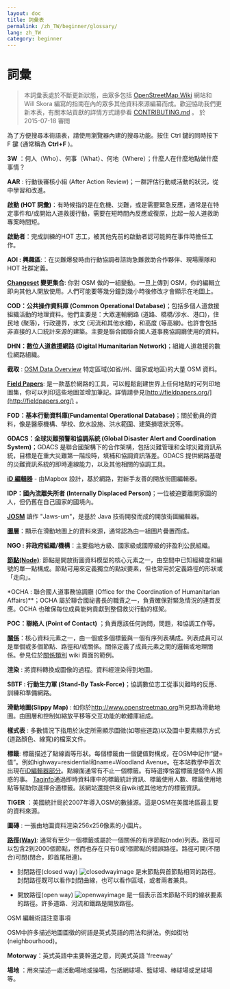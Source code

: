 ```yaml
---
layout: doc
title: 詞彙表 
permalink: /zh_TW/beginner/glossary/
lang: zh_TW
category: beginner
---
```


詞彙 
============

> 本詞彙表處於不斷更新狀態，由眾多包括 [OpenStreetMap Wiki](http://wiki.openstreetmap.org/wiki/Main_Page) 網站和 Will Skora 編寫的指南在內的眾多其他資料來源編纂而成。歡迎協助我們更新本表，有關本站貢獻的詳情方式請參看 [CONTRIBUTING.md](https://github.com/hotosm/learnosm/blob/gh-pages/CONTRIBUTING.md) 。 
> 於 2015-07-18 審閲  

為了方便搜尋本術語表，請使用瀏覽器內建的搜尋功能。按住 Ctrl 鍵的同時按下 F 鍵 (通常稱為 **Ctrl+F** )。  

**3W** ：何人（Who）、何事（What）、何地（Where）；什麼人在什麼地點做什麼事情？  

**AAR** : 行動後審核小組 (After Action Review)；一群評估行動或活動的狀況，從中學習和改進。

**啟動 (HOT 詞彙)**：有時候指的是在危機、災難，或是需要緊急反應，通常是在特定事件和/或開始人道救援行動，需要在短時間內反應或復原，比起一般人道救助專案時間短。

**啟動者**：完成訓練的HOT 志工，被其他先前的啟動者認可能夠在事件時擔任工作。 

**AOI : 興趣區**:：在災難爆發時由行動協調者諮詢急難救助合作夥伴、現場團隊和 HOT 社群定義。


**[Changeset](http://wiki.openstreetmap.org/wiki/Changeset) 變更集合**: 你對 OSM 做的一組變動。一旦上傳到 OSM，你的編輯立即向其他人開放使用。人們可能要等幾分鐘到幾小時後修改才會顯示在地圖上。

**COD：公共操作資料庫 (Common Operational Database)**；包括多個人道救援組織活動的地理資料。他們主要是：大眾運輸網路 (道路、橋橋/涉水、港口)，住民地 (聚落)，行政邊界，水文 (河流和其他水體)，和高度 (等高線)。也許會包括非直接的人口統計來源的建築。主要是聯合國聯合國人道事務協調廳使用的資料。

**DHN：數位人道救援網路 (Digital Humanitarian Network)**；組織人道救援的數位網路組織。

**截取** : [OSM Data Overview](/en/osm-data/data-overview/) 特定區域(如省/州、國家或地區)的大量 OSM 資料。

**[Field Papers](/zh_TW/mobile-mapping/field-papers/)**: 是一款基於網路的工具，可以輕鬆創建世界上任何地點的可列印地圖集，你可以列印這些地圖並增加筆記。詳情請參見[http://fieldpapers.org/](http://fieldpapers.org/) 。 

**FOD：基本行動資料庫(Fundamental Operational Database)**；關於動員的資料，像是醫療機構、學校、飲水設施、洪水範圍、建築損壞狀況等。

**GDACS：全球災難預警和協調系統 (Global Disaster Alert and Coordination System)**；GDACS 是聯合國架構下的合作架構，包括災難管理和全球災難資訊系統，目標是在重大災難第一階段時，填補和協調資訊落差。GDACS 提供網路基礎的災難資訊系統的即時連線能力，以及其他相關的協調工具。

**[iD 編輯器](/zh_TW/beginner/id-editor/)** - 由Mapbox 設計，基於網路，對新手友善的開放街圖編輯器。 

**IDP：國內流離失所者 (Internally Displaced Person)**；一位被迫要離開家園的人，但仍舊在自己國家的國境內。

**[JOSM](https://josm.openstreetmap.de/)** 讀作 "Jaws-um"，是基於 Java 技術開發而成的開放街圖編輯器。 

**[圖層](http://wiki.openstreetmap.org/wiki/Layer)**：顯示在滑動地圖上的資料來源，通常認為由一組圖片疊置而成。

**NGO : 非政府組織/機構**：主要指地方級、國家級或國際級的非盈利公民組織。  

**[節點(Node)](http://wiki.openstreetmap.org/wiki/Node)**: 節點是開放街圖資料模型的核心元素之一，由空間中已知經緯度和編號的單一點構成。節點可用來定義獨立的點狀要素，但也常用於定義路徑的形狀或「走向」。

*OCHA : 聯合國人道事務協調廳 (Office for the Coordination of Humanitarian Affairs)**；OCHA 屬於聯合國祕書長的職責之一，負責確保對緊急情況的連貫反應。OCHA 也確保每位成員能夠貢獻到整個救災行動的框架。

**POC：聯絡人 (Point of Contact)** ；負責應該任何詢問，問題，和協調工作等。

**[關係](http://wiki.openstreetmap.org/wiki/Relation)**：核心資料元素之一，由一個或多個標籤與一個有序列表構成。列表成員可以是單個或多個節點、路徑和/或關係。關係定義了成員元素之間的邏輯或地理關係。參見位於[關係類別](http://wiki.openstreetmap.org/wiki/Types_of_relation) wiki 頁面的範例。 

**渲染** : 將資料轉換成圖像的過程。資料經渲染得到地圖。

**SBTF : 行動生力軍 (Stand-By Task-Force)**；協調數位志工從事災難時的反應、訓練和準備網路。 

**滑動地圖(Slippy Map)** : 如你於<http://www.openstreetmap.org>所見即為滑動地圖。由圖層和控制如縮放平移等交互功能的軟體庫組成。

**樣式表** : 多數情況下指用於決定所需顯示圖徵(如哪些道路)以及圖中要素顯示方式(道路顏色、線寬)的檔案文件。

**標籤**: 標籤描述了點線面等形狀。每個標籤由一個鍵值對構成，在OSM中記作“鍵=值”。例如highway=residential和name=Woodland Avenue。在本站教學中首次出現在[iD編輯器部分](/zh_TW/beginner/id-editor/#basic-editing-with-id)。點線面通常有不止一個標籤。有時選擇恰當標籤是個令人困惑的事。 [Taginfo](https://taginfo.openstreetmap.org/)通過即時資料庫中的標籤統計資訊、標籤使用人數、標籤使用地點等幫助你選擇合適標籤。該網站還提供來自wiki或其他地方的標籤資訊。

**TIGER** ：美國統計局於2007年導入OSM的數據源。這是OSM在美國地區最主要的資料來源。

**圖磚** : 一張由地圖資料渲染256x256像素的小圖片。

**[路徑(Way)](http://wiki.openstreetmap.org/wiki/Way)**: 通常有至少一個標籤或屬於一個關係的有序節點(node)列表。路徑可以包含2到2000個節點，然而也存在只有0或1個節點的錯誤路徑。路徑可開(不閉合)可閉(閉合，即首尾相連)。  

* 封閉路徑(closed way) ![closedwayimage](http://wiki.openstreetmap.org/w/images/thumb/e/ed/Mf_closed_way.svg/20px-Mf_closed_way.svg.png) 是末節點與首節點相同的路徑。封閉路徑既可以看作封閉曲線，也可以看作區域，或者兩者兼具。 

* 開放路徑(open way) ![openwayimage](http://wiki.openstreetmap.org/w/images/thumb/2/2a/Mf_way.svg/20px-Mf_way.svg.png) 是一個表示首末節點不同的線狀要素的路徑。許多道路、河流和鐵路是開放路徑。
 
OSM 編輯術語注意事項

OSM中許多描述地圖圖徵的術語是英式英語的用法和拼法。例如街坊(neighbourhood)。

**Motorway**：英式英語中主要幹道之意，同美式英語 'freeway'

**場地** ：用來描述一處活動場地或操場，包括網球場、籃球場、棒球場或足球場等。